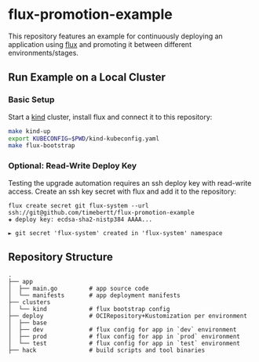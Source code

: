 # flux-promotion-example

This repository features an example for continuously deploying an application using [flux](https://fluxcd.io) and promoting it between different environments/stages.

## Run Example on a Local Cluster

### Basic Setup

Start a [kind](https://kind.sigs.k8s.io) cluster, install flux and connect it to this repository:

```bash
make kind-up
export KUBECONFIG=$PWD/kind-kubeconfig.yaml
make flux-bootstrap
```

### Optional: Read-Write Deploy Key

Testing the upgrade automation requires an ssh deploy key with read-write access.
Create an ssh key secret with flux and add it to the repository:

```
flux create secret git flux-system --url ssh://git@github.com/timebertt/flux-promotion-example
✚ deploy key: ecdsa-sha2-nistp384 AAAA...

► git secret 'flux-system' created in 'flux-system' namespace
```

## Repository Structure

```
.
├── app
│  ├── main.go         # app source code
│  └── manifests       # app deployment manifests
├── clusters
│  └── kind            # flux bootstrap config
├── deploy             # OCIRepository+Kustomization per environment
│  ├── base
│  ├── dev             # flux config for app in `dev` environment
│  ├── prod            # flux config for app in `prod` environment
│  └── test            # flux config for app in `test` environment
├── hack               # build scripts and tool binaries
```
